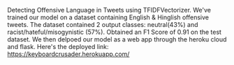 Detecting Offensive Language in Tweets using TFIDFVectorizer.
We've trained our model on a dataset containing English & Hinglish offensive tweets. The dataset contained 2 output classes: neutral(43%) and racist/hateful/misogynistic (57%). 
Obtained an F1 Score of 0.91 on the test dataset. We then delpoed our model as a web app through the heroku cloud and flask.
Here's the deployed link: https://keyboardcrusader.herokuapp.com/

